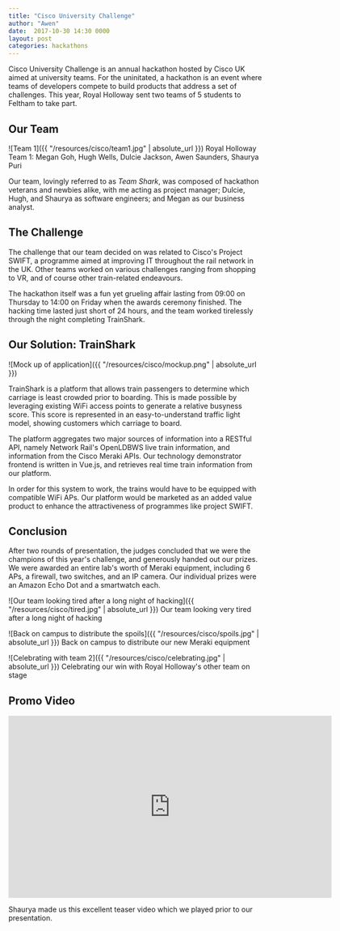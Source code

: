 ```yaml
---
title: "Cisco University Challenge"
author: "Awen"
date:  2017-10-30 14:30 0000
layout: post
categories: hackathons
---
```


Cisco University Challenge is an annual hackathon hosted by Cisco UK aimed at university teams. For the uninitated, a hackathon is an event where teams of developers compete to build products that address a set of challenges. This year, Royal Holloway sent two teams of 5 students to Feltham to take part.

## Our Team

![Team 1]({{ "/resources/cisco/team1.jpg" | absolute_url }})
Royal Holloway Team 1: Megan Goh, Hugh Wells, Dulcie Jackson, Awen Saunders, Shaurya Puri

Our team, lovingly referred to as *Team Shark*, was composed of hackathon veterans and newbies alike, with me acting as project manager; Dulcie, Hugh, and Shaurya as software engineers; and Megan as our business analyst. 

## The Challenge

The challenge that our team decided on was related to Cisco's Project SWIFT, a programme aimed at improving IT throughout the rail network in the UK. Other teams worked on various challenges ranging from shopping to VR, and of course other train-related endeavours.

The hackathon itself was a fun yet grueling affair lasting from 09:00 on Thursday to 14:00 on Friday when the awards ceremony finished. The hacking time lasted just short of 24 hours, and the team worked tirelessly through the night completing TrainShark.

## Our Solution: TrainShark

![Mock up of application]({{ "/resources/cisco/mockup.png" | absolute_url }})

TrainShark is a platform that allows train passengers to determine which carriage is least crowded prior to boarding. This is made possible by leveraging existing WiFi access points to generate a relative busyness score. This score is represented in an easy-to-understand traffic light model, showing customers which carriage to board.

The platform aggregates two major sources of information into a RESTful API, namely Network Rail's OpenLDBWS live train information, and information from the Cisco Meraki APIs. Our technology demonstrator frontend is written in Vue.js, and retrieves real time train information from our platform.

In order for this system to work, the trains would have to be equipped with compatible WiFi APs. Our platform would be marketed as an added value product to enhance the attractiveness of programmes like project SWIFT.

## Conclusion

After two rounds of presentation, the judges concluded that we were the champions of this year's challenge, and generously handed out our prizes. We were awarded an entire lab's worth of Meraki equipment, including 6 APs, a firewall, two switches, and an IP camera. Our individual prizes were an Amazon Echo Dot and a smartwatch each.

![Our team looking tired after a long night of hacking]({{ "/resources/cisco/tired.jpg" | absolute_url }})
Our team looking very tired after a long night of hacking

![Back on campus to distribute the spoils]({{ "/resources/cisco/spoils.jpg" | absolute_url }})
Back on campus to distribute our new Meraki equipment

![Celebrating with team 2]({{ "/resources/cisco/celebrating.jpg" | absolute_url }})
Celebrating our win with Royal Holloway's other team on stage


## Promo Video

<iframe width="640" height="360" src="https://www.youtube.com/embed/NywU7Lws6aA" frameborder="0" gesture="media" allowfullscreen></iframe>

Shaurya made us this excellent teaser video which we played prior to our presentation.
